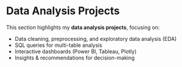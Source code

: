 # Data Analysis Projects

This section highlights my **data analysis projects**, focusing on:
- Data cleaning, preprocessing, and exploratory data analysis (EDA)
- SQL queries for multi-table analysis
- Interactive dashboards (Power BI, Tableau, Plotly)
- Insights & recommendations for decision-making
